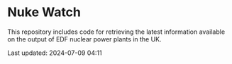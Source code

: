 # Nuke Watch

This repository includes code for retrieving the latest information available on the output of EDF nuclear power plants in the UK.

Last updated: 2024-07-09 04:11